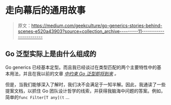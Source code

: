 # 走向幕后的通用故事

> 原文：<https://medium.com/geekculture/go-generics-stories-behind-scenes-e520a43903?source=collection_archive---------11----------------------->

## Go 泛型实际上是由什么组成的

Go generics 已经基本定型。而且我已经谈过在类型匹配的两个主要特性中的基本用法，并且在我以前的文章 [*中约束 Go 泛型即将到来*](/geekculture/go-generics-is-coming-e03182d19873) *。*

但是，当我们能够深入了解时，我们决不会满足于一知半解。因此，我通读了一些提案文档，以抓住 Go 团队设计哲学的线索，并获得我脑海中问题的答案。例如，简单的`func Filter[T any](t` …